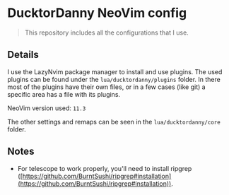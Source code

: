 # DucktorDanny NeoVim config

> This repository includes all the configurations that I use.

## Details

I use the LazyNvim package manager to install and use plugins. The used plugins can be found under the `lua/ducktordanny/plugins` folder. In there most of the plugins have their own files, or in a few cases (like git) a specific area has a file with its plugins.

NeoVim version used: `11.3`

The other settings and remaps can be seen in the `lua/ducktordanny/core` folder.

## Notes

- For telescope to work properly, you'll need to install ripgrep ([https://github.com/BurntSushi/ripgrep#installation](https://github.com/BurntSushi/ripgrep#installation)).
